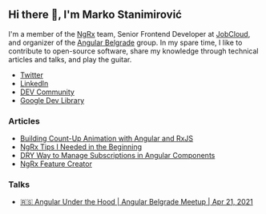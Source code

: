 ## Hi there 👋, I'm Marko Stanimirović

I'm a member of the [NgRx](https://github.com/ngrx/platform) team, Senior Frontend Developer at [JobCloud](https://www.jobcloud.ch/c/en),
and organizer of the [Angular Belgrade](https://twitter.com/angularbelgrade) group.
In my spare time, I like to contribute to open-source software, share my knowledge through technical articles and talks, and play the guitar.

- [Twitter](https://twitter.com/MarkoStDev)
- [LinkedIn](https://www.linkedin.com/in/markostanimirovic)
- [DEV Community](https://dev.to/markostanimirovic)
- [Google Dev Library](https://devlibrary.withgoogle.com/authors/markostanimirovic)

### Articles

- [Building Count-Up Animation with Angular and RxJS](https://dev.to/angular/building-count-up-animation-with-angular-and-rxjs-240k)
- [NgRx Tips I Needed in the Beginning](https://dev.to/this-is-angular/ngrx-tips-i-needed-in-the-beginning-4hno)
- [DRY Way to Manage Subscriptions in Angular Components](https://dev.to/this-is-angular/dry-way-to-manage-subscriptions-in-angular-components-256j)
- [NgRx Feature Creator](https://dev.to/this-is-angular/ngrx-feature-creator-2c72)

### Talks

- [🇷🇸 Angular Under the Hood | Angular Belgrade Meetup | Apr 21, 2021](https://youtu.be/xdQlOZabDtM?t=3477)

